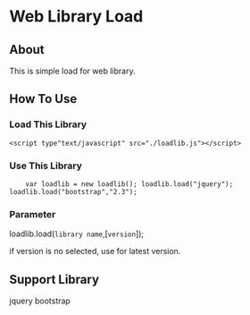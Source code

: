 # Web Library Load

## About
This is simple load for web library.

## How To Use
### Load This Library
`<script type"text/javascript" src="./loadlib.js"></script>`

### Use This Library
`    
var loadlib = new loadlib();
loadlib.load("jquery");
loadlib.load("bootstrap","2.3");
`
### Parameter
loadlib.load(`library name`,[`version`]);

if version is no selected, use for latest version.

## Support Library
jquery
bootstrap
